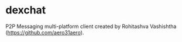 dexchat
=======

P2P Messaging multi-platform client created by Rohitashva Vashishtha (https://github.com/aero31aero).
